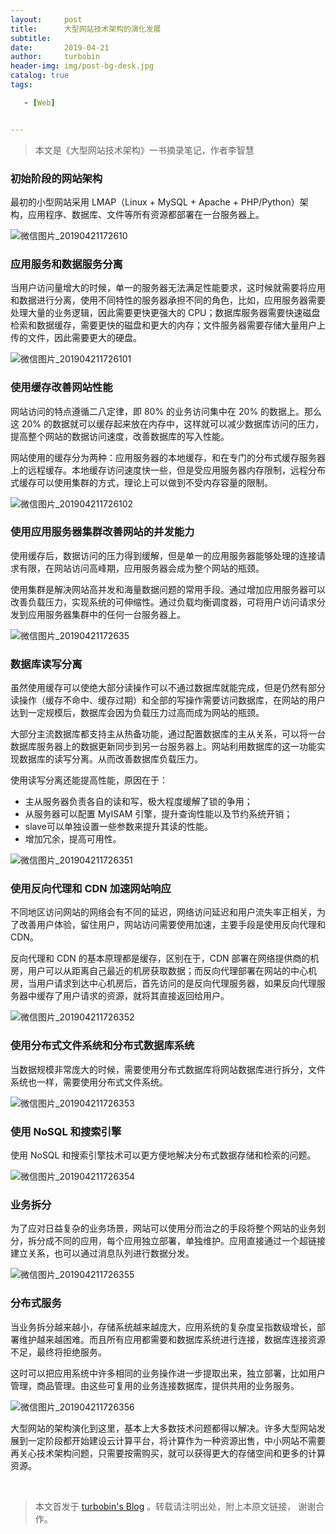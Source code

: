 ```yaml
---
layout:     post
title:      大型网站技术架构的演化发展
subtitle:   
date:       2019-04-21
author:     turbobin
header-img: img/post-bg-desk.jpg
catalog: true
tags:

   - [Web]


---
```


> 本文是《大型网站技术架构》一书摘录笔记，作者李智慧

### 初始阶段的网站架构

最初的小型网站采用 LMAP（Linux + MySQL + Apache + PHP/Python）架构，应用程序、数据库、文件等所有资源都部署在一台服务器上。

![微信图片_20190421172610](https://wx3.sinaimg.cn/large/9f999f0bly1g2ae307cd0j20l40fqaao.jpg)

### 应用服务和数据服务分离

当用户访问量增大的时候，单一的服务器无法满足性能要求，这时候就需要将应用和数据进行分离，使用不同特性的服务器承担不同的角色，比如，应用服务器需要处理大量的业务逻辑，因此需要更快更强大的 CPU；数据库服务器需要快速磁盘检索和数据缓存，需要更快的磁盘和更大的内存；文件服务器需要存储大量用户上传的文件，因此需要更大的硬盘。

![微信图片_201904211726101](https://ws3.sinaimg.cn/large/9f999f0bly1g2aemr29nzj20rj0jwt9c.jpg)

### 使用缓存改善网站性能

网站访问的特点遵循二八定律，即 80% 的业务访问集中在 20% 的数据上。那么这 20% 的数据就可以缓存起来放在内存中，这样就可以减少数据库访问的压力，提高整个网站的数据访问速度，改善数据库的写入性能。

网站使用的缓存分为两种：应用服务器的本地缓存，和在专门的分布式缓存服务器上的远程缓存。本地缓存访问速度快一些，但是受应用服务器内存限制，远程分布式缓存可以使用集群的方式，理论上可以做到不受内存容量的限制。

![微信图片_201904211726102](https://ws2.sinaimg.cn/large/9f999f0bly1g2af5ktfp3j20sq0sjjsn.jpg)

### 使用应用服务器集群改善网站的并发能力

使用缓存后，数据访问的压力得到缓解，但是单一的应用服务器能够处理的连接请求有限，在网站访问高峰期，应用服务器会成为整个网站的瓶颈。

使用集群是解决网站高并发和海量数据问题的常用手段。通过增加应用服务器可以改善负载压力，实现系统的可伸缩性。通过负载均衡调度器，可将用户访问请求分发到应用服务器集群中的任何一台服务器上。

![微信图片_20190421172635](http://wx3.sinaimg.cn/large/9f999f0bly1g2afg1p870j20xc0n5t9r.jpg)

### 数据库读写分离

虽然使用缓存可以使绝大部分读操作可以不通过数据库就能完成，但是仍然有部分读操作（缓存不命中、缓存过期）和全部的写操作需要访问数据库，在网站的用户达到一定规模后，数据库会因为负载压力过高而成为网站的瓶颈。

大部分主流数据库都支持主从热备功能，通过配置数据库的主从关系，可以将一台数据库服务器上的数据更新同步到另一台服务器上。网站利用数据库的这一功能实现数据库的读写分离。从而改善数据库负载压力。

使用读写分离还能提高性能，原因在于：

- 主从服务器负责各自的读和写，极大程度缓解了锁的争用；
- 从服务器可以配置 MyISAM 引擎，提升查询性能以及节约系统开销；
- slave可以单独设置一些参数来提升其读的性能。
- 增加冗余，提高可用性。



![微信图片_201904211726351](https://wx3.sinaimg.cn/large/9f999f0bly1g2afxp6sbwj20yx0qz75q.jpg)



### 使用反向代理和 CDN 加速网站响应

不同地区访问网站的网络会有不同的延迟，网络访问延迟和用户流失率正相关，为了改善用户体验，留住用户，网站访问需要使用加速，主要手段是使用反向代理和 CDN。

反向代理和 CDN 的基本原理都是缓存，区别在于，CDN 部署在网络提供商的机房，用户可以从距离自己最近的机房获取数据；而反向代理部署在网站的中心机房，当用户请求到达中心机房后，首先访问的是反向代理服务器，如果反向代理服务器中缓存了用户请求的资源，就将其直接返回给用户。

![微信图片_201904211726352](https://ws1.sinaimg.cn/large/9f999f0bly1g2agc37dc1j20xc0nuta4.jpg)

### 使用分布式文件系统和分布式数据库系统

当数据规模非常庞大的时候，需要使用分布式数据库将网站数据库进行拆分，文件系统也一样，需要使用分布式文件系统。

![微信图片_201904211726353](https://wx4.sinaimg.cn/large/9f999f0bly1g2agh6i6jhj20xc0mcwfx.jpg)

### 使用 NoSQL 和搜索引擎

使用 NoSQL 和搜索引擎技术可以更方便地解决分布式数据存储和检索的问题。

![微信图片_201904211726354](https://ws3.sinaimg.cn/large/9f999f0bly1g2agl37sjsj20y70mqdhi.jpg)

### 业务拆分

为了应对日益复杂的业务场景，网站可以使用分而治之的手段将整个网站的业务划分，拆分成不同的应用，每个应用独立部署，单独维护。应用直接通过一个超链接建立关系，也可以通过消息队列进行数据分发。

![微信图片_201904211726355](https://ws3.sinaimg.cn/large/9f999f0bly1g2agq7tm9oj20xc0isgn5.jpg)

### 分布式服务

当业务拆分越来越小，存储系统越来越庞大，应用系统的复杂度呈指数级增长，部署维护越来越困难。而且所有应用都需要和数据库系统进行连接，数据库连接资源不足，最终将拒绝服务。

这时可以把应用系统中许多相同的业务操作进一步提取出来，独立部署，比如用户管理，商品管理。由这些可复用的业务连接数据库，提供共用的业务服务。

![微信图片_201904211726356](https://wx4.sinaimg.cn/large/9f999f0bly1g2ah0bo3mbj20xc0iv75x.jpg)



大型网站的架构演化到这里，基本上大多数技术问题都得以解决。许多大型网站发展到一定阶段都开始建设云计算平台，将计算作为一种资源出售，中小网站不需要再关心技术架构问题，只需要按需购买，就可以获得更大的存储空间和更多的计算资源。

<p>&nbsp;</p>

> 本文首发于 [turbobin's Blog](https://turbobin.github.io/) 。转载请注明出处，附上本原文链接， 谢谢合作。